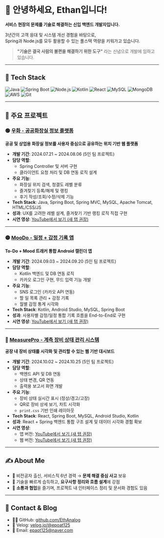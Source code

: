 # 👋 안녕하세요, Ethan입니다!
**서비스 현장의 문제를 기술로 해결하는 신입 백엔드 개발자입니다.**

3년간의 고객 응대 및 시스템 개선 경험을 바탕으로,  
Spring과 Node.js를 모두 활용할 수 있는 풀스택 역량을 키워가고 있습니다.

> **"기술은 결국 사람의 불편을 해결하기 위한 도구"** 라는 신념으로 개발에 임하고 있습니다.

---

## 🧰 Tech Stack

![Java](https://img.shields.io/badge/Java-007396?style=flat&logo=java&logoColor=white)
![Spring Boot](https://img.shields.io/badge/Spring%20Boot-6DB33F?style=flat&logo=springboot&logoColor=white)
![Node.js](https://img.shields.io/badge/Node.js-339933?style=flat&logo=node.js&logoColor=white)
![Kotlin](https://img.shields.io/badge/Kotlin-7F52FF?style=flat&logo=kotlin&logoColor=white)
![React](https://img.shields.io/badge/React-61DAFB?style=flat&logo=react&logoColor=black)
![MySQL](https://img.shields.io/badge/MySQL-4479A1?style=flat&logo=mysql&logoColor=white)
![MongoDB](https://img.shields.io/badge/MongoDB-47A248?style=flat&logo=mongodb&logoColor=white)
![AWS](https://img.shields.io/badge/AWS-FF9900?style=flat&logo=amazonaws&logoColor=white)
![Git](https://img.shields.io/badge/Git-F05032?style=flat&logo=git&logoColor=white)

---

## 🚀 주요 프로젝트

### 🟢 [우화 - 공공화장실 정보 플랫폼](https://github.com/EthAnalog/PublicWC)  
**공공 및 상업용 화장실 정보를 사용자 중심으로 공유하는 위치 기반 웹 플랫폼**

- **개발 기간**: 2024.07.21 ~ 2024.08.06 (5인 팀 프로젝트)
- **담당 역할**:  
  - Spring Controller 및 서버 구현  
  - 클라이언트 요청 처리 및 DB 연동 로직 설계  
- **주요 기능**:  
  - 화장실 위치 검색, 청결도 레벨 분류  
  - 즐겨찾기 등록/해제 및 랭킹  
  - 후기 작성/조회/수정/삭제 기능
- **Tech Stack**: Java, Spring Boot, Spring MVC, MySQL, Apache Tomcat, HTML/CSS/JS  
- **성과**: UX를 고려한 레벨 설계, 즐겨찾기 기반 랭킹 로직 직접 구현  
- **시연 영상**: [YouTube에서 보기 (새 탭 권장)](https://www.youtube.com/watch?v=gzBBIfELHGU)

---

### 🟡 [MooDo - 일정 + 감정 기록 앱](https://github.com/EthAnalog/MooDo)  
**To-Do + Mood 트래커 통합 Android 캘린더 앱**

- **개발 기간**: 2024.09.03 ~ 2024.09.20 (5인 팀 프로젝트)
- **담당 역할**:  
  - Kotlin 백엔드 및 DB 연동 로직  
  - 카카오 로그인 구현, 무드 입력 기능 개발
- **주요 기능**:  
  - SNS 로그인 (카카오 API 연동)  
  - 할 일 목록 관리 + 감정 기록  
  - 월별 감정 통계 시각화
- **Tech Stack**: Kotlin, Android Studio, MySQL, Spring Boot  
- **성과**: 사용자별 감정/일정 통합 기록 흐름을 End-to-End로 구현  
- **시연 영상**: [YouTube에서 보기 (새 탭 권장)](https://www.youtube.com/watch?v=Zv0ZecJVn1Y)

---

### 🔵 [MeasurePro - 계측 장비 상태 관리 시스템](https://github.com/EthAnalog/MeauserPro)  
**공장 내 장비 상태를 시각화 및 관리할 수 있는 웹 기반 대시보드**

- **개발 기간**: 2024.10.02 ~ 2024.10.25 (5인 팀 프로젝트)
- **담당 역할**:  
  - 백엔드 API 및 DB 연동  
  - 상태 변경, QR 연동 
  - 출력용 보고서 화면 개발
- **주요 기능**:  
  - 장비 상태 실시간 표시 (정상/경고/고장)  
  - QR로 장비 상세 보기, 차트 시각화  
  - `print.css` 기반 인쇄 레이아웃
- **Tech Stack**: React, Spring Boot, MySQL, Android Studio, Kotlin  
- **성과**: React + Spring 백엔드 통합 구조 설계 및 데이터 시각화 경험 확보  
- **시연 영상**:  
  - 앱 버전: [YouTube에서 보기 (새 탭 권장)](https://www.youtube.com/watch?v=agqK6Xw8B5w&t=3s)  
  - 웹 버전: [YouTube에서 보기 (새 탭 권장)](https://www.youtube.com/watch?v=jfp4H1a5mJA&t=20s)

---

## ✍️ About Me

- 🔄 비전공자 출신, 서비스직 6년 경력 → **문제 해결 중심 사고** 보유  
- 🧠 기술을 빠르게 습득하고, **요구사항 정리와 흐름 설계**에 강점  
- 💬 **소통과 협업**을 즐기며, 프로젝트 내 인터페이스 정리 및 문서화 경험도 있음  

---

## 🔗 Contact & Blog

- 🧑‍💻 GitHub: [github.com/EthAnalog](https://github.com/EthAnalog)  
- 📝 Velog: [velog.io/@epoat125](https://velog.io/@epoat125)  
- 📧 Email: epaot125@naver.com

